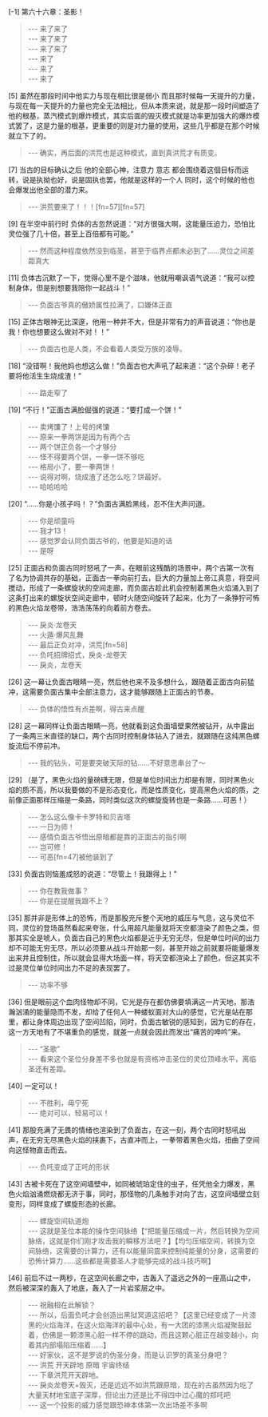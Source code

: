 
[-1] 第六十六章：圣影！
>--- 来了来了<br>
>--- 来了来了<br>
>--- 来了来了<br>
>--- 来了<br>
>--- 来了<br>
>--- 来了<br>

[5] 虽然在那段时间中他实力与现在相比很是弱小 而且那时候每一天提升的力量，与现在每一天提升的力量也完全无法相比，但从本质来说，就是那一段时间塑造了他的根基，蒸汽模式到爆炸模式，其实后面的毁灭模式就是功率更加强大的爆炸模式罢了，这是力量的根基，更重要的则是对力量的使用，这些几乎都是在那个时候就立下了的。
>--- 确实，再后面的洪荒也是这种模式，直到真洪荒才有质变。<br>

[7] 当古的目标确认之后 他的全部心神，注意力 意志 都会围绕着这個目标而运转，说是执拗也好，说是固执也罢，他就是这样的一个人 同时，这个时候的他也会爆发出他全部的潜力来。
>--- 洪荒要来了！！！[fn=57][fn=57]<br>

[9] 在半空中前行时 负体的古忽然说道：“对方很强大啊，这能量压迫力，恐怕比灵位强了几十倍，甚至上百倍都有可能。”
>--- 然而这种程度依然没到临圣，甚至于临界点都未必到了……灵位之间差距真大<br>

[11] 负体古沉默了一下，觉得心里不是个滋味，他就用嘲讽语气说道：“我可以控制身体，但是别想要我陪你一起战斗！”
>--- 负面古爷真的傲娇属性拉满了，口嫌体正直<br>

[15] 正体古眼神无比深邃，他用一种并不大，但是非常有力的声音说道：“你也是我！你也想要这么做对不对！！”
>--- 负面古也是人类，不会看着人类受万族的凌辱。<br>

[18] “没错啊！我他妈也想这么做！”负面古也大声吼了起来道：“这个杂碎！老子要将他活生生烧成渣！”
>--- 路走窄了<br>

[19] “不行！”正面古满脸倔强的说道：“要打成一个饼！”
>--- 卖烤馕了！上号的烤馕<br>
>--- 原来一拳两饼是因为有两个古<br>
>--- 两个饼正负各一个才够分<br>
>--- 怪不得要两个饼，一拳一饼不够吃<br>
>--- 格局小了，要一拳两饼！<br>
>--- 说得对啊，烧成渣了还怎么吃？饼最好。<br>
>--- 哈哈哈哈<br>

[20] “……你是小孩子吗！？”负面古满脸黑线，忍不住大声问道。
>--- 你是顽童吗<br>
>--- 我才13！<br>
>--- 感觉罗会认同负面古爷的，他要是知道的话<br>
>--- 是呀<br>

[25] 正面古和负面古同时怒吼了一声，在眼前这残酷的场景中，两个古第一次有了名为协调共存的基础，正面古一拳向前打去，巨大的力量加上帝江真意，将空间搅动，形成了一条螺旋状的空间走廊，而负面古趁此机会控制着黑色火焰涌入到了这条打出来的螺旋状空间走廊中，顿时火随空间旋转了起来，化为了一条狰狞可怖的黑色火焰龙卷带，浩浩荡荡的向着前方卷去。
>--- 戾炎·龙卷天<br>
>--- 火遁·爆风乱舞<br>
>--- 最后正负对冲，洪荒[fn=58]<br>
>--- 负吒招牌招式，戾炎-龙卷天<br>
>--- 戾炎，龙卷天<br>

[26] 这一幕让负面古眼睛一亮，然后他也来不及多想什么，跟随着正面古向前猛冲，这需要负面古集中全部注意力，这才能够跟随上正面古的节奏。
>--- 负体的悟性有点差啊，得古来点醒<br>

[28] 这一幕同样让负面古眼睛一亮，他就看到这负面墙壁果然被钻开，从中露出了一条两三米直径的缺口，两个古同时控制身体钻入了进去，就跟随在这纯黑色螺旋流后不停前冲。
>--- 我的钻头，可是要突破天际的钻……不好意思串台了～<br>

[29] （是了，黑色火焰的量磅礴无限，但是单位时间出力却是有限，同时黑色火焰的质不高，所以我要做的不是形态变化，而是性质变化，提高黑色火焰的质，之前像正面那样压缩是一条路，同时类似这次的螺旋旋转也是一条路……可恶！）
>--- 怎么这么像卡卡罗特和贝吉塔<br>
>--- 一日为师！<br>
>--- 感情负面古爷悟出原暗都是靠的正面古的指引啊<br>
>--- 岂可修！<br>
>--- 可恶[fn=47]被他装到了<br>

[33] 负面古则恼羞成怒的说道：“尽管上！我跟得上！”
>--- 你在教我做事？<br>
>--- 你是在提醒我跟不上？<br>

[35] 那并非是形体上的恐怖，而是那股充斥整个天地的威压与气息，这与灵位不同，灵位的登场虽然看起来夸张，什么用超凡能量就将天空都渲染了颜色之类，但那其实全是唬人，负面古自己的黑色火焰都是近乎无穷无尽，但是单位时间的出力却不可能无穷无尽，所以必须要从战斗开始那一刻，甚至开始之前就要将能量爆发出来并且控制住，所以就会显得大场面一样，将天空都渲染上了颜色，但这其实不过是灵位单位时间出力不足的表现罢了。
>--- 功率不够<br>

[36] 但是眼前这个血肉怪物却不同，它光是存在都仿佛要填满这一片天地，那浩瀚汹涌的能量隐而不发，却给了任何人一种蝼蚁面对大山的感觉，它光是站在那里，都让身体周边出现了空间凹陷，同时，负面古敏锐的感知到，因为它的存在，这一方天地有了不堪重负的感觉，就差一点就会因此而发出“痛苦的呻吟”来。
>--- “圣歌”<br>
>--- 看来这个圣位分身差不多也就是有资格冲击圣位的灵位顶峰水平，离临圣还有差距。<br>

[40] 一定可以！
>--- 不胜利，毋宁死<br>
>--- 绝对可以，轻易可以！<br>

[41] 那股充满了无畏的情绪也渲染到了负面古，在这一刻，两个古同时怒吼出声，在无穷无尽黑色火焰的挟裹下，古直冲而上，一拳带着黑色火焰，扭曲了空间向这怪物直击而去。
>--- 负吒变成了正吒的形状<br>

[43] 古被卡死在了这空间墙壁中，如同被琥珀定住的虫子，任凭他全力爆发，黑色火焰汹涌燃烧都无济于事，同时，那怪物的几条触手对向了古，这空间墙壁立刻变形，同样变成了螺旋形态的长廊。
>--- 螺旋空间轨道炮<br>
>--- 这就是圣位本能的操作空间脉络【“把能量压缩成一片，然后转换为空间脉络，这就是你们刚才攻击我的瞬移方法吧？】【均匀压缩空间，转换为空间脉络，这需要的计算力，还有以能量同震来控制纯能量的分身，这需要的恐怖计算力……这些都是需要圣人才能够完成的战斗技巧啊】<br>

[46] 前后不过一两秒，在这空间长廊之中，古轰入了遥远之外的一座高山之中，然后被深深的轰入了地底，轰入了一片岩浆层之中。
>--- 祝融相在此解锁？<br>
>--- 所以，后面负吒才会创造出黑狱冥道这招吧？【这里已经变成了一片漆黑的火焰海洋，在这火焰海洋的最中心处，有一大团的漆黑火焰凝聚鼓起着，仿佛是一颗漆黑心脏一样不停的跳动，而且这颗心脏正在越变越小，向着其内部塌陷压缩着……】<br>
>--- 好家伙，这不是罗说的伪圣分身，而是认识罗的真圣分身吧？<br>
>--- 洪荒 开天辟地
原暗 宇宙终结<br>
>--- 下章洪荒开天辟地。<br>
>--- 戾炎龙卷天+毁灭，还是远远不如洪荒跟原暗，现在的古虽然因为吃了大量天材地宝底子深厚，但论出力还是比不得四中过心魔的郑吒吧<br>
>--- 这一个投影的威力感觉跟恐神本体第一次出场差不多啊<br>
